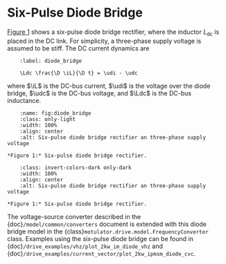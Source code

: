 # Six-Pulse Diode Bridge

[Figure 1](fig:diode_bridge) shows a six-pulse diode bridge rectifier, where the inductor $L_\mathrm{dc}$ is placed in the DC link. For simplicity, a three-phase supply voltage is assumed to be stiff. The DC current dynamics are

```{math}
    :label: diode_bridge

    \Ldc \frac{\D \iL}{\D t} = \udi - \udc
```

where $\iL$ is the DC-bus current, $\udi$ is the voltage over the diode bridge, $\udc$ is the DC-bus voltage, and $\Ldc$ is the DC-bus inductance.

```{figure} ../figs/diode_bridge.svg
    :name: fig:diode_bridge
    :class: only-light
    :width: 100%
    :align: center
    :alt: Six-pulse diode bridge rectifier an three-phase supply voltage

*Figure 1:* Six-pulse diode bridge rectifier.
```

```{figure} ../figs/diode_bridge.svg
    :class: invert-colors-dark only-dark
    :width: 100%
    :align: center
    :alt: Six-pulse diode bridge rectifier an three-phase supply voltage

*Figure 1:* Six-pulse diode bridge rectifier.
```

The voltage-source converter described in the {doc}`/model/common/converters` document is extended with this diode bridge model in the {class}`motulator.drive.model.FrequencyConverter` class. Examples using the six-pulse diode bridge can be found in {doc}`/drive_examples/vhz/plot_2kw_im_diode_vhz` and {doc}`/drive_examples/current_vector/plot_2kw_ipmsm_diode_cvc`.
